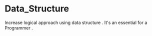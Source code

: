 # Data_Structure
Increase logical approach using data structure . It's an essential for a Programmer . 
